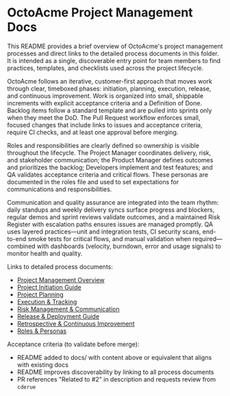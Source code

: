 # OctoAcme Project Management Docs

This README provides a brief overview of OctoAcme's project management processes and direct links to the detailed process documents in this folder. It is intended as a single, discoverable entry point for team members to find practices, templates, and checklists used across the project lifecycle.

OctoAcme follows an iterative, customer-first approach that moves work through clear, timeboxed phases: initiation, planning, execution, release, and continuous improvement. Work is organized into small, shippable increments with explicit acceptance criteria and a Definition of Done. Backlog items follow a standard template and are pulled into sprints only when they meet the DoD. The Pull Request workflow enforces small, focused changes that include links to issues and acceptance criteria, require CI checks, and at least one approval before merging.

Roles and responsibilities are clearly defined so ownership is visible throughout the lifecycle. The Project Manager coordinates delivery, risk, and stakeholder communication; the Product Manager defines outcomes and prioritizes the backlog; Developers implement and test features; and QA validates acceptance criteria and critical flows. These personas are documented in the roles file and used to set expectations for communications and responsibilities.

Communication and quality assurance are integrated into the team rhythm: daily standups and weekly delivery syncs surface progress and blockers, regular demos and sprint reviews validate outcomes, and a maintained Risk Register with escalation paths ensures issues are managed promptly. QA uses layered practices—unit and integration tests, CI security scans, end-to-end smoke tests for critical flows, and manual validation when required—combined with dashboards (velocity, burndown, error and usage signals) to monitor health and quality.

Links to detailed process documents:

- [Project Management Overview](octoacme-project-management-overview.md)
- [Project Initiation Guide](octoacme-project-initiation.md)
- [Project Planning](octoacme-project-planning.md)
- [Execution & Tracking](octoacme-execution-and-tracking.md)
- [Risk Management & Communication](octoacme-risks-and-communication.md)
- [Release & Deployment Guide](octoacme-release-and-deployment.md)
- [Retrospective & Continuous Improvement](octoacme-retrospective-and-continuous-improvement.md)
- [Roles & Personas](octoacme-roles-and-personas.md)

Acceptance criteria (to validate before merge):
- README added to docs/ with content above or equivalent that aligns with existing docs
- README improves discoverability by linking to all process documents
- PR references "Related to #2" in description and requests review from `cderue`
